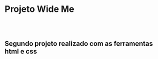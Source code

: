 <h1>Projeto Wide Me</h1>
<br>
<br>
<h2>Segundo projeto realizado com as ferramentas html e css</h2> 
